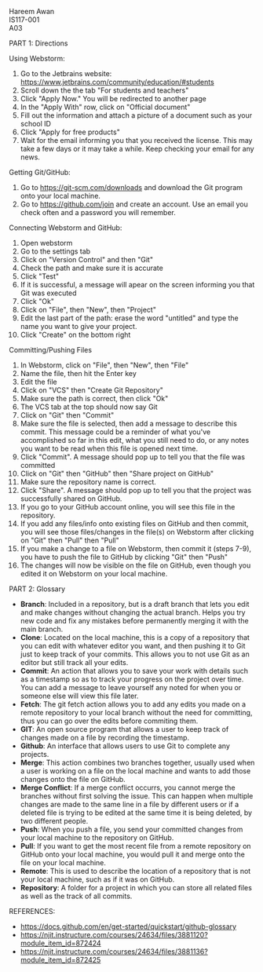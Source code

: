 Hareem Awan  
IS117-001  
A03 

PART 1: Directions 

Using Webstorm:
  1. Go to the Jetbrains website: https://www.jetbrains.com/community/education/#students
  2. Scroll down the the tab "For students and teachers"
  3. Click "Apply Now." You will be redirected to another page
  4. In the "Apply With" row, click on "Official document"
  5. Fill out the information and attach a picture of a document such as your school ID
  6. Click "Apply for free products" 
  7. Wait for the email informing you that you received the license. This may take a few days or it may take a while. Keep checking your email for any news.

Getting Git/GitHub:
  1. Go to https://git-scm.com/downloads and download the Git program onto your local machine.
  2. Go to https://github.com/join and create an account. Use an email you check often and a password you will remember.


Connecting Webstorm and GitHub:
  1. Open webstorm
  2. Go to the settings tab
  3. Click on "Version Control" and then "Git"
  4. Check the path and make sure it is accurate 
  5. Click "Test"
  6. If it is successful, a message will apear on the screen informing you that Git was executed 
  7. Click "Ok"
  8. Click on "File", then "New", then "Project"
  9. Edit the last part of the path: erase the word "untitled" and type the name you want to give your project.
  10. Click "Create" on the bottom right 

Committing/Pushing Files 
  1. In Webstorm, click on "File", then "New", then "File"
  2. Name the file, then hit the Enter key 
  3. Edit the file 
  4. Click on "VCS" then "Create Git Repository"
  5. Make sure the path is correct, then click "Ok"
  6. The VCS tab at the top should now say Git 
  7. Click on "Git" then "Commit"
  8. Make sure the file is selected, then add a message to describe this commit. This message could be a reminder of what you've accomplished so far in this edit, what you still need to do, or any notes you want to be read when this file is opened next time. 
  9. Click "Commit". A message should pop up to tell you that the file was committed
  10. Click on "Git" then "GitHub" then "Share project on GitHub"
  11. Make sure the repository name is correct.
  12. Click "Share". A message should pop up to tell you that the project was successfully shared on GitHub.
  13. If you go to your GitHub account online, you will see this file in the repository.
  14. If you add any files/info onto existing files on GitHub and then commit, you will see those files/changes in the file(s) on Webstorm after clicking on "Git" then "Pull" then "Pull"
  15. If you make a change to a file on Webstorm, then commit it (steps 7-9), you have to push the file to GitHub by clicking "Git" then "Push"
  16. The changes will now be visible on the file on GitHub, even though you edited it on Webstorm on your local machine.


PART 2: Glossary
  - **Branch**: Included in a repository, but is a draft branch that lets you edit and make changes without changing the actual branch. Helps you try new code and fix any mistakes before permanently merging it with the main branch.
  - **Clone**: Located on the local machine, this is a copy of a repository that you can edit with whatever editor you want, and then pushing it to Git just to keep track of your commits. This allows you to not use Git as an editor but still track all your edits.
  - **Commit**: An action that allows you to save your work with details such as a timestamp so as to track your progress on the project over time. You can add a message to leave yourself any noted for when you or someone else will view this file later. 
  - **Fetch**: The git fetch action allows you to add any edits you made on a remote repository to your local branch without the need for committing, thus you can go over the edits before commiting them.
  - **GIT**: An open source program that allows a user to keep track of changes made on a file by recording the timestamp. 
  - **Github**: An interface that allows users to use Git to complete any projects.
  - **Merge**: This action combines two branches together, usually used when a user is working on a file on the local machine and wants to add those changes onto the file on GitHub.
  - **Merge Conflict**: If a merge conflict occurrs, you cannot merge the branches without first solving the issue. This can happen when multiple changes are made to the same line in a file by different users or if a deleted file is trying to be edited at the same time it is being deleted, by two different people.
  - **Push**: When you push a file, you send your committed changes from your local machine to the repository on GitHub.
  - **Pull**: If you want to get the most recent file from a remote repository on GitHub onto your local machine, you would pull it and merge onto the file on your local machine.
  - **Remote**: This is used to describe the location of a repository that is not your local machine, such as if it was on GitHub.
  - **Repository**: A folder for a project in which you can store all related files as well as the track of all commits.  
  
  
REFERENCES:
- https://docs.github.com/en/get-started/quickstart/github-glossary
- https://njit.instructure.com/courses/24634/files/3881120?module_item_id=872424
- https://njit.instructure.com/courses/24634/files/3881136?module_item_id=872425
